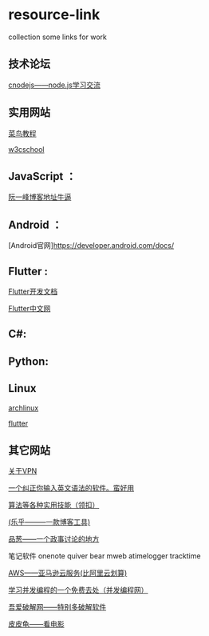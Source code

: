 # resource-link
collection some links for work


## 技术论坛
[cnodejs——node.js学习交流](https://cnodejs.org/)

## 实用网站

[菜鸟教程](http://www.runoob.com/)

[w3cschool](http://www.w3school.com.cn/)

## JavaScript ：

[阮一峰博客地址牛逼](http://www.ruanyifeng.com/blog/)


## Android ：
[Android官网]https://developer.android.com/docs/


## Flutter :
[Flutter开发文档](https://flutter.io/get-started/install/)

[Flutter中文网](https://flutterchina.club/)


## C#:


## Python:


## Linux

[archlinux](https://wiki.archlinux.org/index.php/Main_page_(%E7%AE%80%E4%BD%93%E4%B8%AD%E6%96%87))

[flutter](https://flutterchina.club/)


## 其它网站

[关于VPN](https://www.vpndada.com/)

[一个纠正你输入英文语法的软件。蛮好用](https://www.grammarly.com/)

[算法等各种实用技能（领扣）](https://leetcode.com/)

[(乐乎———一款博客工具)](http://www.lofter.com/login?urschecked=true)

[品葱——一个政事讨论的地方](https://www.pin-cong.com/)

笔记软件 onenote quiver bear mweb atimelogger tracktime

[AWS——亚马逊云服务(比阿里云划算)](https://aws.amazon.com/cn/?nc2=h_lg)

[学习并发编程的一个免费去处（并发编程网）](http://ifeve.com/)

[吾爱破解网——特别多破解软件](https://www.52pojie.cn/)

[皮皮龟——看电影](http://www.jukantv.com/Animation/)
